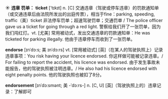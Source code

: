 ☀ <span class="category">**违章 罚单：**</span> 
<span class="vocabulary">**ticket**</span> ['tɪkɪt] 
<span class="definition">n. [C] 交通违章（驾驶或停车违章）的罚款通知单（或交通违章后由法院所发出的出庭传票），相当于fine：</span>parking, speeding, traffic（美）ticket 非法停车罚单；超速驾驶罚单；交通罚单 / The police officer gave us a ticket for going through a red light. 警察给我们开了一张罚单，因为我们闯红灯。<span class="definition">vt. [尤美] 常用被动式，发出交通违章的罚款通知单：</span>He was ticketed for parking illegally. 他由于违章停车而收到了一张罚单。
           
<span class="vocabulary">**endorse**</span> [ɪnˈdɔ:s; 美 ɪnˈdɔ:rs]
<span class="definition">vt. [常用被动式] [英]（在某人的驾驶执照上）记录违章事项：</span>You risk having your licence endorsed. 你这样做可能被记录违章。/ For failing to report the accident, his licence was endorsed. 由于发生事故未能报告，他的驾驶执照被注明违章。/ He also had his licence endorsed with eight penalty points. 他的驾驶执照也被扣了8分。
           
<span class="vocabulary">**endorsement**</span> [ɪnˈdɔ:smənt; 美 -ˈdɔ:rs-]
<span class="definition">n. [C, U] [英]（驾驶执照上的）违章记录：</span>了解即可
